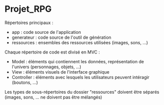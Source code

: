 # Projet_RPG
Répertoires principaux : 
- app : code source de l'application
- generateur : code source de l'outil de génération
- ressources : ensembles des ressources utilisées (images, sons, ...)

Chaque répertoire de code est divisé en MVC : 
- Model : éléments qui contiennent les données, représentation de l'univers (personnages, objets, ...)
- View : éléments visuels de l'interface graphique
- Controller : éléments avec lesquels les utilisateurs peuvent intéragir (boutons, ...)

Les types de sous-répertoires du dossier "ressources" doivent être séparés (images, sons, ... ne doivent pas être mélangés)